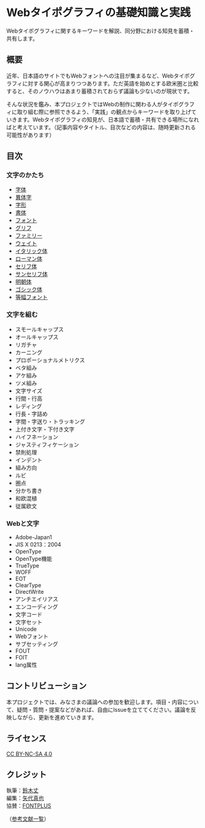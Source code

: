 # Webタイポグラフィの基礎知識と実践

Webタイポグラフィに関するキーワードを解説、同分野における知見を蓄積・共有します。  

## 概要

近年、日本語のサイトでもWebフォントへの注目が集まるなど、Webタイポグラフィに対する関心が高まりつつあります。ただ英語を始めとする欧米圏と比較すると、そのノウハウはあまり蓄積されておらず議論も少ないのが現状です。

そんな状況を鑑み、本プロジェクトではWebの制作に関わる人がタイポグラフィに取り組む際に参照できるよう、「実践」の観点からキーワードを取り上げていきます。Webタイポグラフィの知見が、日本語で蓄積・共有できる場所になればと考えています。（記事内容やタイトル、目次などの内容は、随時更新される可能性があります）

## 目次

### 文字のかたち

- [字体](./terms/jitai.md)
- [異体字](./terms/itaiji.md)
- [字形](./terms/jikei.md)
- [書体](./terms/typeface.md)
- [フォント](./terms/font.md)
- [グリフ](./terms/glyph.md)
- [ファミリー](./terms/family.md)
- [ウェイト](./terms/weight.md)
- [イタリック体](./terms/italic.md)
- [ローマン体](./terms/roman.md)
- [セリフ体](./terms/serif.md)
- [サンセリフ体](./terms/sans-serif.md)
- [明朝体](./terms/mincho.md)
- [ゴシック体](./terms/gothic.md)
- [等幅フォント](./terms/monospaced-font.md)

### 文字を組む

- スモールキャップス
- オールキャップス
- リガチャ
- カーニング
- プロポーショナルメトリクス
- ベタ組み
- アケ組み
- ツメ組み
- 文字サイズ
- 行間・行高
- レディング
- 行長・字詰め
- 字間・字送り・トラッキング
- 上付き文字・下付き文字
- ハイフネーション
- ジャスティフィケーション
- 禁則処理
- インデント
- 組み方向
- ルビ
- 圏点
- 分かち書き
- 和欧混植
- 従属欧文

### Webと文字

- Adobe-Japan1
- JIS X 0213：2004
- OpenType
- OpenType機能
- TrueType
- WOFF
- EOT
- ClearType
- DirectWrite
- アンチエイリアス
- エンコーディング
- 文字コード
- 文字セット
- Unicode
- Webフォント
- サブセッティング
- FOUT
- FOIT
- lang属性

## コントリビューション
本プロジェクトでは、みなさまの議論への参加を歓迎します。項目・内容について、疑問・質問・提案などがあれば、自由にIssueを立ててください。議論を反映しながら、更新を進めていきます。

## ライセンス
[CC BY-NC-SA 4.0](https://creativecommons.org/licenses/by-nc-sa/4.0/)

## クレジット
執筆：[鈴木丈](https://github.com/terkel)  
編集：[矢代真也](https://github.com/syyashiro)  
協賛：[FONTPLUS](https://webfont.fontplus.jp)</a>  

（[参考文献一覧](references.md)）
